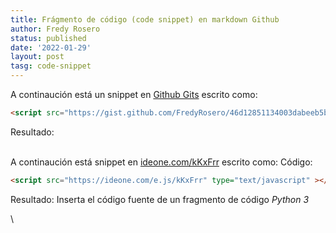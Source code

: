 ```yaml
---
title: Frágmento de código (code snippet) en markdown Github
author: Fredy Rosero
status: published
date: '2022-01-29'
layout: post
tasg: code-snippet
---
```


A continaución está un snippet en [Github Gits](https://gist.github.com/FredyRosero/46d12851134003dabeeb5b56d389e69f) escrito como:
```html
<script src="https://gist.github.com/FredyRosero/46d12851134003dabeeb5b56d389e69f.js"></script>
```
Resultado:
<script src="https://gist.github.com/FredyRosero/46d12851134003dabeeb5b56d389e69f.js"></script>

\
A continaución está snippet en [ideone.com/kKxFrr](https://ideone.com/kKxFrr) escrito como:
Código:
```html
<script src="https://ideone.com/e.js/kKxFrr" type="text/javascript" ></script>
```
Resultado:
Inserta el código fuente de un fragmento de código *Python 3*
<script src="https://ideone.com/e.js/kKxFrr" type="text/javascript" ></script>

\
